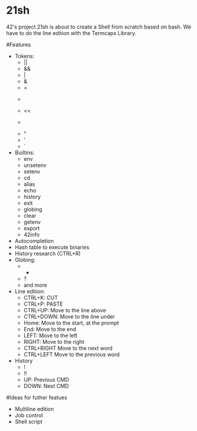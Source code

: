 # 21sh
42's project 21sh is about to create a Shell from scratch based on bash. We have to do the line edition with the Termcaps Library.

#Features
- Tokens:
    - ||
    - &&
    - |
    - &
    - <
    - >
    - <<
    - >>
    - "
    - '
    - \`
- Builtins:
    - env
    - unsetenv
    - setenv
    - cd
    - alias
    - echo
    - history
    - exit
    - globing
    - clear
    - getenv
    - export
    - 42info
- Autocompletion
- Hash table to execute binaries
- History research (CTRL+R)
- Globing:
    - *
    - ?
    - and more
- Line edition:
    - CTRL+K:       CUT
    - CTRL+P:       PASTE
    - CTRL+UP:      Move to the line above
    - CTRL+DOWN:    Move to the line under
    - Home:         Move to the start, at the prompt
    - End:          Move to the end
    - LEFT:         Move to the left
    - RIGHT:        Move to the right
    - CTRL+RIGHT    Move to the next word
    - CTRL+LEFT     Move to the previous word
- History
    - !
    - !!
    - UP:   Previous CMD
    - DOWN: Next CMD


#Ideas for futher featues
- Multiline edition
- Job control
- Shell script

